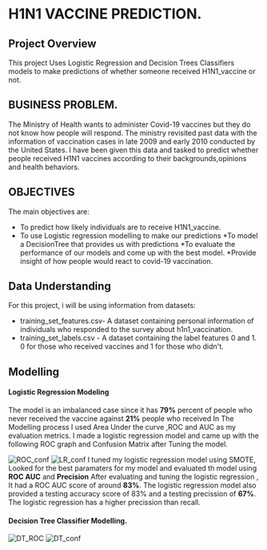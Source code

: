 # H1N1 VACCINE PREDICTION.

## Project Overview
This project Uses Logistic Regression and Decision Trees Classifiers models to make predictions of whether someone received H1N1_vaccine or not.

## BUSINESS PROBLEM.
The Ministry of Health wants to administer Covid-19 vaccines but they do not know how people will respond. The ministry revisited past data with the information of vaccination cases in late 2009 and early 2010 conducted by the United States. I have been given this data and tasked to predict whether people received H1N1 vaccines according to their backgrounds,opinions and health behaviors.

## OBJECTIVES
The main objectives are:

* To predict how likely individuals are to receive H1N1_vaccine.
* To use Logistic regression modelling to make our predictions
*To model a DecisionTree that provides us with predictions
*To evaluate the performance of our models and come up with the best model.
*Provide insight of how people would react to covid-19 vaccination.

## Data Understanding
For this project, i will be using information from datasets:

* training_set_features.csv- A dataset containing personal information of individuals who responded to the survey about h1n1_vaccination.
* training_set_labels.csv - A dataset containing the label features 0 and 1. 0 for those who received vaccines and 1 for those who didn't.

## Modelling
#### Logistic Regression Modeling 
The model is an imbalanced case since it has **79%** percent of people who never received the vaccine against **21%**  people who received
In The Modelling process I used Area Under the curve ,ROC and AUC as my evaluation metrics.
I made a logistic regression model and came up with the following ROC graph and Confusion Matrix after Tuning the model.

![ROC_conf](https://github.com/user-attachments/assets/6000264a-311e-4b70-9cc2-e863a9058f80)
![LR_conf](https://github.com/user-attachments/assets/7feb368b-b2f0-4125-87f8-47c51423a66d)
I tuned my logistic regression model using SMOTE, Looked for the best paramaters for my model and evaluated th model using **ROC AUC** and **Precision**
After evaluating and tuning the logistic regression , 
It had a ROC AUC score of around **83%**.
The logistic regression model also provided a testing accuracy score of 83% and a testing precission of **67%**.
The logistic regression has a higher precission than recall.

#### Decision Tree Classifier Modelling.

![DT_ROC](https://github.com/user-attachments/assets/742bd18b-a969-42ca-9e64-a6903b4bbf9e)
![DT_conf](https://github.com/user-attachments/assets/a4e41a72-7c4a-47a7-9284-eb5d02779831)










